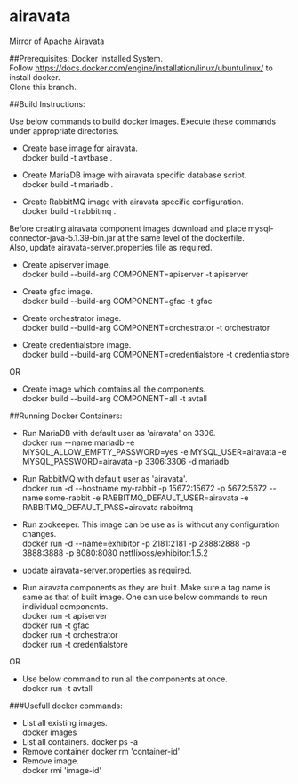 # airavata
Mirror of Apache Airavata

##Prerequisites:
Docker Installed System.  
Follow https://docs.docker.com/engine/installation/linux/ubuntulinux/ to install docker.  
Clone this branch.

##Build Instructions:

Use below commands to build docker images. 
Execute these commands under appropriate directories.

* Create base image for airavata.  
docker build -t avtbase .

* Create MariaDB image with airavata specific database script.   
docker build -t mariadb .

* Create RabbitMQ image with airavata specific configuration.    
docker build -t rabbitmq .

Before creating airavata component images download and place mysql-connector-java-5.1.39-bin.jar at the same level of the dockerfile.  
Also, update airavata-server.properties file as required.  
* Create apiserver image.  
docker build --build-arg COMPONENT=apiserver -t apiserver

* Create gfac image.  
docker build --build-arg COMPONENT=gfac -t gfac

* Create orchestrator image.  
docker build --build-arg COMPONENT=orchestrator -t orchestrator

* Create credentialstore image.  
docker build --build-arg COMPONENT=credentialstore -t credentialstore

OR

* Create image which comtains all the components.  
docker build --build-arg COMPONENT=all -t avtall


##Running Docker Containers:

* Run MariaDB with default user as 'airavata' on 3306.  
docker run --name mariadb -e MYSQL_ALLOW_EMPTY_PASSWORD=yes -e MYSQL_USER=airavata -e MYSQL_PASSWORD=airavata -p 3306:3306 -d mariadb

* Run RabbitMQ with default user as 'airavata'.  
docker run -d --hostname my-rabbit -p 15672:15672 -p 5672:5672 --name some-rabbit -e RABBITMQ_DEFAULT_USER=airavata -e RABBITMQ_DEFAULT_PASS=airavata rabbitmq

* Run zookeeper. This image can be use as is without any configuration changes.  
docker run -d --name=exhibitor -p 2181:2181 -p 2888:2888 -p 3888:3888 -p 8080:8080 netflixoss/exhibitor:1.5.2

* update airavata-server.properties as required.  

* Run airavata components as they are built. Make sure a tag name is same as that of built image. One can use below commands to reun individual components.   
docker run -t apiserver  
docker run -t gfac  
docker run -t orchestrator  
docker run -t credentialstore  

OR  
* Use below command to run all the components at once.   
docker run -t avtall  

###Usefull docker commands:
* List all existing images.  
docker images
* List all containers.
docker ps -a
* Remove container
docker rm 'container-id'  
* Remove image.    
docker rmi 'image-id'

